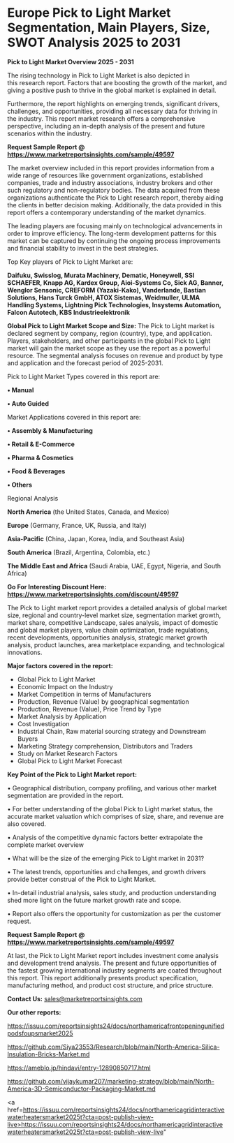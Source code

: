 # Europe Pick to Light Market Segmentation, Main Players, Size, SWOT Analysis 2025 to 2031

<Strong> Pick to Light Market Overview 2025 - 2031</strong>

The rising technology in Pick to Light Market is also depicted in this research report. Factors that are boosting the growth of the market, and giving a positive push to thrive in the global market is explained in detail.

Furthermore, the report highlights on emerging trends, significant drivers, challenges, and opportunities, providing all necessary data for thriving in the industry. This report market research offers a comprehensive perspective, including an in-depth analysis of the present and future scenarios within the industry.

<strong>Request Sample Report @ <a href=https://www.marketreportsinsights.com/sample/49597>https://www.marketreportsinsights.com/sample/49597</a></strong>

The market overview included in this report provides information from a wide range of resources like government organizations, established companies, trade and industry associations, industry brokers and other such regulatory and non-regulatory bodies. The data acquired from these organizations authenticate the Pick to Light research report, thereby aiding the clients in better decision making. Additionally, the data provided in this report offers a contemporary understanding of the market dynamics.

The leading players are focusing mainly on technological advancements in order to improve efficiency. The long-term development patterns for this market can be captured by continuing the ongoing process improvements and financial stability to invest in the best strategies.

Top Key players of Pick to Light Market are:

<strong>Daifuku, Swisslog, Murata Machinery, Dematic, Honeywell, SSI SCHAEFER, Knapp AG, Kardex Group, Aioi-Systems Co, Sick AG, Banner, Wenglor Sensonic, CREFORM (Yazaki-Kako), Vanderlande, Bastian Solutions, Hans Turck GmbH, ATOX Sistemas, Weidmuller, ULMA Handling Systems, Lightning Pick Technologies, Insystems Automation, Falcon Autotech, KBS Industrieelektronik</strong>

<strong><b>Global Pick to Light Market Scope and Size:</b></strong>
The Pick to Light market is declared segment by company, region (country), type, and application. Players, stakeholders, and other participants in the global Pick to Light market will gain the market scope as they use the report as a powerful resource. The segmental analysis focuses on revenue and product by type and application and the forecast period of 2025-2031.

Pick to Light Market Types covered in this report are:

<strong>•  Manual

•  Auto Guided</strong>

Market Applications covered in this report are:

<strong>•  Assembly & Manufacturing

•  Retail & E-Commerce

•  Pharma & Cosmetics

•  Food & Beverages

•  Others</strong> 

Regional Analysis

<strong>North America</strong> (the United States, Canada, and Mexico)

<strong>Europe</strong> (Germany, France, UK, Russia, and Italy)

<strong>Asia-Pacific</strong> (China, Japan, Korea, India, and Southeast Asia)

<strong>South America</strong> (Brazil, Argentina, Colombia, etc.)

<strong>The Middle East and Africa</strong> (Saudi Arabia, UAE, Egypt, Nigeria, and South Africa)

<strong>Go For Interesting Discount Here: <a href=https://www.marketreportsinsights.com/discount/49597>https://www.marketreportsinsights.com/discount/49597</a></strong>

The Pick to Light market report provides a detailed analysis of global market size, regional and country-level market size, segmentation market growth, market share, competitive Landscape, sales analysis, impact of domestic and global market players, value chain optimization, trade regulations, recent developments, opportunities analysis, strategic market growth analysis, product launches, area marketplace expanding, and technological innovations.

<strong><b>Major factors covered in the report:</b></strong>
<ul>
  <li>Global Pick to Light Market </li>
  <li>Economic Impact on the Industry</li>
  <li>Market Competition in terms of Manufacturers</li>
  <li>Production, Revenue (Value) by geographical segmentation</li>
  <li>Production, Revenue (Value), Price Trend by Type</li>
  <li>Market Analysis by Application</li>
  <li>Cost Investigation</li>
  <li>Industrial Chain, Raw material sourcing strategy and Downstream Buyers</li>
  <li>Marketing Strategy comprehension, Distributors and Traders</li>
  <li>Study on Market Research Factors</li>
  <li>Global Pick to Light Market Forecast</li>
</ul>

<strong><b>Key Point of the Pick to Light Market report:</b></strong>

• Geographical distribution, company profiling, and various other market segmentation are provided in the report.

• For better understanding of the global Pick to Light market status, the accurate market valuation which comprises of size, share, and revenue are also covered.

• Analysis of the competitive dynamic factors better extrapolate the complete market overview

• What will be the size of the emerging Pick to Light market in 2031?

• The latest trends, opportunities and challenges, and growth drivers provide better construal of the Pick to Light Market.

• In-detail industrial analysis, sales study, and production understanding shed more light on the future market growth rate and scope.

• Report also offers the opportunity for customization as per the customer request.

<strong>Request Sample Report @ <a href=https://www.marketreportsinsights.com/sample/49597>https://www.marketreportsinsights.com/sample/49597</a></strong>

At last, the Pick to Light Market report includes investment come analysis and development trend analysis. The present and future opportunities of the fastest growing international industry segments are coated throughout this report. This report additionally presents product specification, manufacturing method, and product cost structure, and price structure.

<strong>Contact Us:</strong>
sales@marketreportsinsights.com

<strong>Our other reports:</strong>

<a href=https://issuu.com/reportsinsights24/docs/northamericafrontopeningunifiedpodsfoupsmarket2025>https://issuu.com/reportsinsights24/docs/northamericafrontopeningunifiedpodsfoupsmarket2025</a>

<a href=https://github.com/Siya23553/Research/blob/main/North-America-Silica-Insulation-Bricks-Market.md>https://github.com/Siya23553/Research/blob/main/North-America-Silica-Insulation-Bricks-Market.md</a>

<a href=https://ameblo.jp/hindavi/entry-12890850717.html>https://ameblo.jp/hindavi/entry-12890850717.html</a>

<a href=https://github.com/vijaykumar207/marketing-strategy/blob/main/North-America-3D-Semiconductor-Packaging-Market.md>https://github.com/vijaykumar207/marketing-strategy/blob/main/North-America-3D-Semiconductor-Packaging-Market.md</a>

<a href=https://issuu.com/reportsinsights24/docs/northamericagridinteractivewaterheatersmarket2025t?cta=post-publish-view-live>https://issuu.com/reportsinsights24/docs/northamericagridinteractivewaterheatersmarket2025t?cta=post-publish-view-live</a>"
